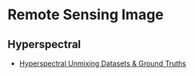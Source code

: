 # Remote Sensing Image


## Hyperspectral


- [Hyperspectral Unmixing Datasets & Ground Truths](http://www.escience.cn/people/feiyunZHU/Dataset_GT.html)



